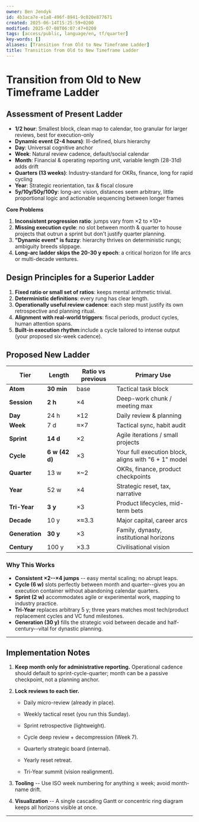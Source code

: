 ```yaml
---
owner: Ben Jendyk
id: 4b3aca7e-e1a8-496f-8941-9c020e877671
created: 2025-06-14T15:25:59+0200
modified: 2025-07-08T06:07:47+0200
tags: [access/public, language/en, tf/quarter]
key-words: []
aliases: [Transition from Old to New Timeframe Ladder]
title: Transition from Old to New Timeframe Ladder
---
```


# Transition from Old to New Timeframe Ladder

## Assessment of Present Ladder

- **1/2 hour**: Smallest block, clean map to calendar, too granular for larger reviews, best for execution-only
- **Dynamic event (2-4 hours)**: Ill-defined, blurs hierarchy
- **Day**: Universal cognitive anchor
- **Week**: Natural review cadence, default/social calendar
- **Month**: Financial & operating reporting unit, variable length (28-31d) adds drift
- **Quarters (13 weeks)**: Industry-standard for OKRs, finance, long for rapid cycling
- **Year**: Strategic reorientation, tax & fiscal closure
- **5y/10y/50y/100y**: long-arc vision, distances seem arbitrary, little proportional logic and actionable sequencing between longer frames  

**Core Problems**
1. **Inconsistent progression ratio**: jumps vary from ×2 to ×10+
2. **Missing execution cycle**: no slot between month & quarter to house projects that outrun a sprint but don't justify quarter planning.
3. **"Dynamic event" is fuzzy**: hierarchy thrives on deterministic rungs; ambiguity breeds slippage.
4. **Long-arc ladder skips the 20-30 y epoch**: a critical horizon for life arcs or multi-decade ventures.

## Design Principles for a Superior Ladder

1. **Fixed ratio or small set of ratios**: keeps mental arithmetic trivial.
2. **Deterministic definitions**: every rung has clear length.
3. **Operationally useful review cadence**: each step must justify its own retrospective and planning ritual.
4. **Alignment with real-world triggers**: fiscal periods, product cycles, human attention spans.
5. **Built-in execution rhythm**:include a cycle tailored to intense output (your proposed six-week cadence).

## Proposed New Ladder



| Tier | Length | Ratio vs previous | Primary Use | 
| ---- | ---- | ---- | ----  |
| **Atom** | **30 min** | base | Tactical task block | 
| **Session** | **2 h** | ×4 | Deep-work chunk / meeting max | 
| **Day** | 24 h | ×12 | Daily review & planning | 
| **Week** | 7 d | ≈×7 | Tactical sync, habit audit | 
| **Sprint** | **14 d** | ×2 | Agile iterations / small projects | 
| **Cycle** | **6 w (42 d)** | ×3 | Your full execution block, aligns with "6 + 1" model | 
| **Quarter** | 13 w | ×~2 | OKRs, finance, product checkpoints | 
| **Year** | 52 w | ×4 | Strategic reset, tax, narrative | 
| **Tri-Year** | **3 y** | ×3 | Product lifecycles, mid-term bets | 
| **Decade** | 10 y | ×≈3.3 | Major capital, career arcs | 
| **Generation** | **30 y** | ×3 | Family, dynasty, institutional horizons | 
| **Century** | 100 y | ×3.3 | Civilisational vision | 

### Why This Works

- **Consistent ×2--×4 jumps** -- easy mental scaling; no abrupt leaps.
- **Cycle (6 w)** slots perfectly between month and quarter--gives you an execution container without abandoning calendar quarters.
- **Sprint (2 w)** accommodates agile or experimental work, mapping to industry practice.
- **Tri-Year** replaces arbitrary 5 y; three years matches most tech/product replacement cycles and VC fund milestones.
- **Generation (30 y)** fills the strategic void between decade and half-century--vital for dynastic planning.
* * *

## Implementation Notes

1. **Keep month only for administrative reporting.** Operational cadence should default to sprint-cycle-quarter; month can be a passive checkpoint, not a planning anchor.

2. **Lock reviews to each tier.**

    - Daily micro-review (already in place).

    - Weekly tactical reset (you run this Sunday).

    - Sprint retrospective (lightweight).

    - Cycle deep review + decompression (Week 7).

    - Quarterly strategic board (internal).

    - Yearly reset retreat.

    - Tri-Year summit (vision realignment).

3. **Tooling** -- Use ISO week numbering for anything ≥ week; avoid month-name drift.

4. **Visualization** -- A single cascading Gantt or concentric ring diagram keeps all horizons visible at once.
* * *
